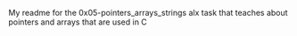 My readme for the 0x05-pointers_arrays_strings alx task that teaches about pointers and arrays that are used in C
